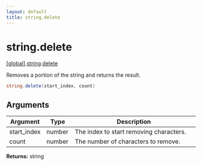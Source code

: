 ```yaml
---
layout: default
title: string.delete
---
```


# string.delete

[\[global\]]({{site.baseurl}}/docs/).[string]({{site.baseurl}}/docs/string/).[delete]({{site.baseurl}}/docs/string/delete/)

Removes a portion of the string and returns the result.

```cs
string.delete(start_index, count)
```

## Arguments

<table>
  <col width="15%">
  <col width="15%">
  <thead>
    <tr>
      <th>Argument</th>
      <th>Type</th>
      <th>Description</th>
    </tr>
  </thead>
  <tbody>
    <tr>
      <td>start_index</td>
      <td>number</td>
      <td>The index to start removing characters.</td>
    </tr>
    <tr>
      <td>count</td>
      <td>number</td>
      <td>The number of characters to remove.</td>
    </tr>
  </tbody>
</table>

**Returns:** string
